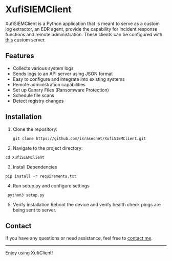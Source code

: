 # XufiSIEMClient

XufiSIEMClient is a Python application that is meant to serve as a custom log extractor, an EDR agent, provide the capability for incident response functions and remote administration. These clients can be configured with [this](https://github.com/israsecnet/CRMSIEMSERVER) custom server.

## Features

- Collects various system logs
- Sends logs to an API server using JSON format
- Easy to configure and integrate into existing systems
- Remote administration capabilities
- Set up Canary Files (Ransomware Protection)
- Schedule file scans
- Detect registry changes

## Installation

1. Clone the repository:
   ```
   git clone https://github.com/israsecnet/XufiSIEMClient.git
   ```
3. Navigate to the project directory:
  ```
  cd XufiSIEMClient
  ```
3. Install Dependencies
  ```
  pip install -r requirements.txt 
  ``` 
4. Run setup.py and configure settings
  ```
   python3 setup.py
  ```
5. Verify installation
   Reboot the device and verify health check pings are being sent to server.

## Contact

If you have any questions or need assistance, feel free to [contact me](mailto:raizn@proton.me).

---

Enjoy using XufiClient!

